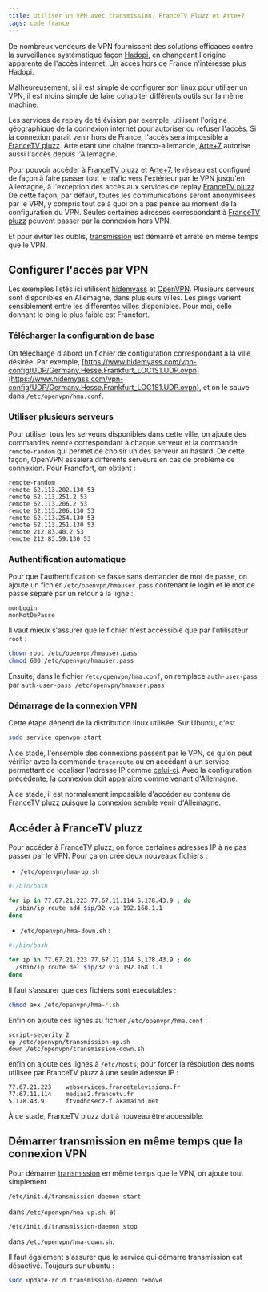 ```yaml
---
title: Utiliser un VPN avec transmission, FranceTV Pluzz et Arte+7
tags: code france
---
```


De nombreux vendeurs de VPN fournissent des solutions efficaces contre la surveillance
systématique façon [Hadopi], en changeant l'origine apparente de l'accès internet.
Un accès hors de France n'intéresse plus Hadopi.

Malheureusement, si il est simple de configurer son linux pour utiliser un VPN,
il est moins simple de faire cohabiter différents outils sur la même machine.

Les services de replay de télévision par exemple, utilisent l'origine géographique
de la connexion internet pour autoriser ou refuser l'accès. Si la connexion parait
venir hors de France, l'accès sera impossible à [FranceTV pluzz]. Arte étant
une chaîne franco-allemande, [Arte+7] autorise aussi l'accès depuis l'Allemagne.

Pour pouvoir accéder à [FranceTV pluzz] et [Arte+7], le réseau est configuré de façon
à faire passer tout le trafic vers l'extérieur par le VPN jusqu'en Allemagne, à
l'exception des accès aux services de replay [FranceTV pluzz].
De cette façon, par défaut, toutes les communications seront anonymisées par le VPN,
y compris tout ce à quoi on a pas pensé au moment de la configuration du VPN.
Seules certaines adresses correspondant à [FranceTV pluzz] peuvent passer par la
connexion hors VPN.

Et pour éviter les oublis, [transmission] est démarré et arrêté en même temps
que le VPN.

## Configurer l'accès par VPN

Les exemples listés ici utilisent [hidemyass] et [OpenVPN]. Plusieurs serveurs
sont disponibles en Allemagne, dans plusieurs villes. Les pings varient sensiblement
entre les différentes villes disponibles. Pour moi, celle donnant le ping le
plus faible est Francfort.

### Télécharger la configuration de base

On télécharge d'abord un fichier de configuration correspondant à la ville désirée.
Par exemple,
[https://www.hidemyass.com/vpn-config/UDP/Germany.Hesse.Frankfurt_LOC1S1.UDP.ovpn](https://www.hidemyass.com/vpn-config/UDP/Germany.Hesse.Frankfurt_LOC1S1.UDP.ovpn),
et on le sauve dans `/etc/openvpn/hma.conf`.

### Utiliser plusieurs serveurs

Pour utiliser tous les serveurs
disponibles dans cette ville, on ajoute des commandes `remote` correspondant
à chaque serveur et la commande `remote-random` qui permet de choisir un des
serveur au hasard. De cette façon, OpenVPN essaiera différents serveurs en cas
de problème de connexion. Pour Francfort, on obtient :

~~~
remote-random
remote 62.113.202.130 53
remote 62.113.251.2 53
remote 62.113.206.2 53
remote 62.113.206.130 53
remote 62.113.254.130 53
remote 62.113.251.130 53
remote 212.83.40.2 53
remote 212.83.59.130 53
~~~

### Authentification automatique

Pour que l'authentification se fasse sans demander de mot de passe, on ajoute
un fichier `/etc/openvpn/hmauser.pass` contenant le login et le mot de passe
séparé par un retour à la ligne :

~~~~
monLogin
monMotDePasse
~~~~

Il vaut mieux s'assurer que le fichier n'est accessible que par l'utilisateur `root` :

~~~bash
chown root /etc/openvpn/hmauser.pass
chmod 600 /etc/openvpn/hmauser.pass
~~~

Ensuite, dans le fichier `/etc/openvpn/hma.conf`, on remplace `auth-user-pass`
par `auth-user-pass /etc/openvpn/hmauser.pass`

### Démarrage de la connexion VPN

Cette étape dépend de la distribution linux utilisée. Sur Ubuntu, c'est

~~~bash
sudo service openvpn start
~~~

À ce stade, l'ensemble des connexions passent par le VPN, ce qu'on peut vérifier
avec la commande `traceroute` ou en accédant à un service permettant de
localiser l'adresse IP comme [celui-ci](http://www.mon-ip.com/info-adresse-ip.php).
Avec la configuration précédente, la connexion doit apparaitre comme venant d'Allemagne.

À ce stade, il est normalement impossible d'accéder au contenu de FranceTV pluzz
puisque la connexion semble venir d'Allemagne.

## Accéder à FranceTV pluzz

Pour accéder à FranceTV pluzz, on force certaines adresses IP à ne pas passer
par le VPN. Pour ça on crée deux nouveaux fichiers :

* `/etc/openvpn/hma-up.sh` :

~~~bash
#!/bin/bash

for ip in 77.67.21.223 77.67.11.114 5.178.43.9 ; do
  /sbin/ip route add $ip/32 via 192.168.1.1
done
~~~

* `/etc/openvpn/hma-down.sh` :

~~~bash
#!/bin/bash

for ip in 77.67.21.223 77.67.11.114 5.178.43.9 ; do
  /sbin/ip route del $ip/32 via 192.168.1.1
done
~~~

Il faut s'assurer que ces fichiers sont exécutables :

~~~bash
chmod a+x /etc/openvpn/hma-*.sh
~~~

Enfin on ajoute ces lignes au fichier `/etc/openvpn/hma.conf` :

~~~
script-security 2
up /etc/openvpn/transmission-up.sh
down /etc/openvpn/transmission-down.sh
~~~

enfin on ajoute ces lignes à `/etc/hosts`, pour forcer la résolution des noms
utilisée par FranceTV pluzz à une seule adresse IP :

~~~
77.67.21.223    webservices.francetelevisions.fr
77.67.11.114    medias2.francetv.fr
5.178.43.9      ftvodhdsecz-f.akamaihd.net
~~~

À ce stade, FranceTV pluzz doit à nouveau être accessible.

## Démarrer transmission en même temps que la connexion VPN

Pour démarrer [transmission] en même temps que le VPN, on ajoute tout simplement

~~~bash
/etc/init.d/transmission-daemon start
~~~

dans `/etc/openvpn/hma-up.sh`, et

~~~bash
/etc/init.d/transmission-daemon stop
~~~

dans `/etc/openvpn/hma-down.sh`.

Il faut également s'assurer que le service qui démarre transmission est désactivé.
Toujours sur ubuntu :

~~~bash
sudo update-rc.d transmission-daemon remove
~~~


[Hadopi]: http://www.hadopi.fr/
[FranceTV pluzz]: http://pluzz.francetv.fr/
[Arte+7]: http://www.arte.tv/guide/fr/plus7
[transmission]: https://www.transmissionbt.com/
[hidemyass]: https://www.hidemyass.com/
[OpenVPN]: https://openvpn.net/index.php/open-source.html
